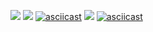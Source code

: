 <a href="https://codeclimate.com/github/ChigorinDenis/frontend-project-lvl1/maintainability"><img src="https://api.codeclimate.com/v1/badges/bf85eb7cf0ca334c0e0a/maintainability" /></a>
![](https://github.com/ChigorinDenis/frontend-project-lvl1/workflows/Node%20CI/badge.svg)
[![asciicast](https://asciinema.org/a/uUfM7IxWYGyObqonCyabiMnwp.svg)](https://asciinema.org/a/uUfM7IxWYGyObqonCyabiMnwp)
<a href="https://asciinema.org/a/FxzhVzZUeyKzPb2DxuRB8WsUl" target="_blank"><img src="https://asciinema.org/a/FxzhVzZUeyKzPb2DxuRB8WsUl.svg" /></a>
[![asciicast](https://asciinema.org/a/FxzhVzZUeyKzPb2DxuRB8WsUl.svg)](https://asciinema.org/a/FxzhVzZUeyKzPb2DxuRB8WsUl)